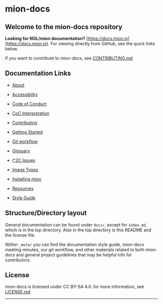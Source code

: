 # mion-docs

## Welcome to the mion-docs repository

**Looking for NGL/mion documentation?**
[https://docs.mion.io](https://docs.mion.io). For viewing directly from GitHub,
see the quick links below.

If you want to contribute to mion-docs, see [CONTRIBUTING.md](CONTRIBUTING.md)

## Documentation Links

* [About](docs/about.md)

* [Accessibility](docs/ACCESSIBILITY.md)

* [Code of Conduct](docs/community/code-of-conduct.md)

* [CoC Interpretation](docs/community/Coc-interpretation.md)

* [Contributing](CONTRIBUTING.md)

* [Getting Started](docs/getting-started.md)

* [Git workflow](_meta/git_commandments.md)

* [Glossary](docs/glossary.md)

* [I^2C Issues](docs/i2c-issues.md)

* [Image Types](docs/imagetypes.md)

* [Installing mion](docs/installing_mion.md)

* [Resources](docs/resources.md)

* [Style Guide](_meta/style_guide.md)

## Structure/Directory layout

General documentation can be found under `docs/`, except for `index.md`, which
is in the top directory. Also in the top directory is this README and the
license file.

Within `_meta/` you can find the documentation style guide, mion-docs meeting
minutes, our git workflow, and other materials related to both mion-docs and
general project guidelines that may be helpful info for contributors.

## License

mion-docs is licensed under CC BY-SA 4.0. for more information, see
[LICENSE.md](LICENSE.md)

--------------------------------------------------------------------------------
